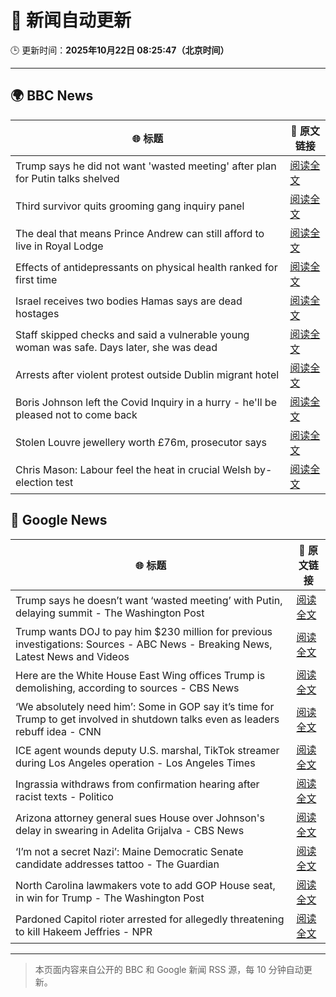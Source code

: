 # 🧠 新闻自动更新

🕒 更新时间：**2025年10月22日 08:25:47（北京时间）**

---

## 🌍 BBC News

| 🌐 标题 | 🔗 原文链接 |
|--------|-------------|
| Trump says he did not want 'wasted meeting' after plan for Putin talks shelved | [阅读全文](https://www.bbc.com/news/articles/c4gjp73gp41o?at_medium=RSS&at_campaign=rss) |
| Third survivor quits grooming gang inquiry panel | [阅读全文](https://www.bbc.com/news/articles/cwykd173l3vo?at_medium=RSS&at_campaign=rss) |
| The deal that means Prince Andrew can still afford to live in Royal Lodge | [阅读全文](https://www.bbc.com/news/articles/cgmx1gxv1e7o?at_medium=RSS&at_campaign=rss) |
| Effects of antidepressants on physical health ranked for first time | [阅读全文](https://www.bbc.com/news/articles/c9d65nqgd5zo?at_medium=RSS&at_campaign=rss) |
| Israel receives two bodies Hamas says are dead hostages | [阅读全文](https://www.bbc.com/news/articles/cd675jygwp1o?at_medium=RSS&at_campaign=rss) |
| Staff skipped checks and said a vulnerable young woman was safe. Days later, she was dead | [阅读全文](https://www.bbc.com/news/articles/cz91e1e23wzo?at_medium=RSS&at_campaign=rss) |
| Arrests after violent protest outside Dublin migrant hotel | [阅读全文](https://www.bbc.com/news/articles/c629zg8v8jpo?at_medium=RSS&at_campaign=rss) |
| Boris Johnson left the Covid Inquiry in a hurry - he'll be pleased not to come back | [阅读全文](https://www.bbc.com/news/articles/cj6nennz0nyo?at_medium=RSS&at_campaign=rss) |
| Stolen Louvre jewellery worth £76m, prosecutor says | [阅读全文](https://www.bbc.com/news/articles/cj9722wlmj7o?at_medium=RSS&at_campaign=rss) |
| Chris Mason: Labour feel the heat in crucial Welsh by-election test | [阅读全文](https://www.bbc.com/news/articles/cy4pv88717po?at_medium=RSS&at_campaign=rss) |

## 📰 Google News

| 🌐 标题 | 🔗 原文链接 |
|--------|-------------|
| Trump says he doesn’t want ‘wasted meeting’ with Putin, delaying summit - The Washington Post | [阅读全文](https://news.google.com/rss/articles/CBMilgFBVV95cUxOd2VuSFAxdTM4TEs0TkozRExFeklEeVh0VkJDVkswcTJzN0lIQVlLMjNWeHhKTTBvWFB4em0tZUlmcU9KcFRlamRSWE5paWpxNXdacGxGckFsNTZwQjF4T0lQcXFJd05SZXhqaWM1ZU9qNzNWMjJsNElVWWVGWWpJMVN4TTc4aTdoc1p6REFKeVducW1ZNnc?oc=5) |
| Trump wants DOJ to pay him $230 million for previous investigations: Sources - ABC News - Breaking News, Latest News and Videos | [阅读全文](https://news.google.com/rss/articles/CBMipAFBVV95cUxNMS1wTFp2b0ZBVFhRY2FJY281cWlDR3lJZEF1N045Q3c4eGpObWk2RnB4ZUN1WllqaWlyaVp4QjBLbl9EbVlvY0NxRFZTSzU5SjRoUjM0Q3F5c0tzREo0cGM4VnJJSEM2T2pUeGtGQ3QxNmhtbFZOWDVST0l6N0JhYmNJT19MVVotVEM4UEdNTFVyMzZZWjl4aFllbXlDbFh2RXlQRtIBqgFBVV95cUxOX2EycmhvdnJWM08xbXZuNmFyRjFoYkVmb2FqRjRGZ3NJMlcxc0tMdkFHNGFncThsdzBJRGxad0ZQWlV4SS0xSlRMcUhORnRfZ3NMWU1wOWNoWkh0ZlB0ckQtZU11VWU2SmcxTHJhbS16R2pVdkN5d2FLM3plUlhzYXU0bFZ5T1VzaUpPZmkzQmYwaUNSMm5qZERPRmotX3RtZ2VOTDJ5OGdhZw?oc=5) |
| Here are the White House East Wing offices Trump is demolishing, according to sources - CBS News | [阅读全文](https://news.google.com/rss/articles/CBMifEFVX3lxTE1zLUZaTjQyR0xJYU5teHVDb2pEd1pQQVdQZWdMZEtDN3c1ZWczek1OdVR6RU9PYzhZNFlWbDFISG9yXzVORzI1aGNOY0pEejA1bmdUT0tna0FIX212RTRwVlBRbjI3UGZYOUFlWnlpNjEwQ0FPQ2xURU9TdHDSAYIBQVVfeXFMTm84WU1fS1BGbVZlLUVpeTZkS1pNSEd0MFRrTWpkYnRuTm1Ja0p6MllHdmtqUmRpTXhSVWhSWklucDh4RjJEei1aU3lrSXp4NWFwc0p6OXJ1UnJBM1EwTElDRmhkMTFmUUM4cVQ4VnFDUS1UUG1YMGZ1TW1xOVBaVnpoZw?oc=5) |
| ‘We absolutely need him’: Some in GOP say it’s time for Trump to get involved in shutdown talks even as leaders rebuff idea - CNN | [阅读全文](https://news.google.com/rss/articles/CBMiigFBVV95cUxNQmYxXzVlTTZkYVQ5ZjJUY0JpQjB4UlI0OHJRbV8wa05qMkhCQ2dtUk9idlVnSHEzSENzcHpVVUQ2eERydFpCRzRVbGhMaFdmZ3V1RDA5UHNZZmljOW90MHllQkJBV2Z5TjBiRDhVYjl5Yk55RWYxMlVzNFBIa3NJVEllWVZTMWZQbkE?oc=5) |
| ICE agent wounds deputy U.S. marshal, TikTok streamer during Los Angeles operation - Los Angeles Times | [阅读全文](https://news.google.com/rss/articles/CBMinwFBVV95cUxQbWptQlEzamU2a0FPQnozei1nU1VhSGlJV2d5WGYzVjVVWUlmQk03N2x6NHdjYTctS0hTNl9IazNxeUx4V3FtcGJ3NklrUUFnNXlHZnoxM1JONjktektZbks1ODMtckZQajJHTU5QdkdlZzN6TkwwNmZWYkxWN1B2THZkRWtJQkxmaGh1a05GYW15WW1JSVh5UmNQNWw0a2M?oc=5) |
| Ingrassia withdraws from confirmation hearing after racist texts - Politico | [阅读全文](https://news.google.com/rss/articles/CBMimwFBVV95cUxOX2VXcDNHcHFvdTdHSEhHUU5yRVJRcWZVVXUtenNzUndRTE04ak5UZXJkZk9yZ0E1aWtiSzZ5YjhydHVwZ3F3OXpEM3BxbjNSY25xVWZHUWJfZnVhZG1EY0gxeWROTEtBbnBkVFotUFh6cU1INjZfdk9qN0dIU1hRT2JPaVVTdEVSeW81ZDVEZEt2YUxPbmYxQ0Vqdw?oc=5) |
| Arizona attorney general sues House over Johnson's delay in swearing in Adelita Grijalva - CBS News | [阅读全文](https://news.google.com/rss/articles/CBMiqwFBVV95cUxNSGlFOWZ3Q25CdlJQUVJmU2plQ2o0MURHaDBpR3FqOGk3VThNZThleUtEcHd4c1g1VURFQjlqWWd2bGR6THdGSENaaWlObE1VX0ZHWFFqWHVkTjlxRGxrUlZ2dzJiX2dNV3ZwSGJkTldtdkpteXVXd3VwLThGazBYcUVDbTcyUVFYUGUtMlRhRTQwWjR2b2pQODhtcy1WNEx0NGRCemdXTzRwc0nSAbABQVVfeXFMT2xBNHZRQmVYamoxNU4yMktEUlRMVlVsUTRMMkI1b3BzZ29kemp0UkI1aDhHM2FRcDlKc2VHMzZSMDJuLWlEeGUzZnd5YmVPcWRMa0RTU2cxR1FhX0QtamdpUjNrUmZ3TnhGUWZYV3BCa3M0Um9JTTBzV1dNSjZxU1I2aU9KOUpBMDNHQ0pNVkswNnl1LTYzRm9CSnlMSGo4a292RmMtYUJJZUZlT2dZUms?oc=5) |
| ‘I’m not a secret Nazi’: Maine Democratic Senate candidate addresses tattoo - The Guardian | [阅读全文](https://news.google.com/rss/articles/CBMilgFBVV95cUxOUWxYY3VQV2w3OUI3a2R3Mmk3M05YekhJdkM2NzQ1T0RSblZXdlJnWTc3SnRGR3pkMzlmNGxKRkw4SG5PS0ktZS1TTW5vX19fRmFRMnZHclhETmNpaW84VEVqOUZYaXJIS0Q3Y2lxQk9mZXNRRExLclpTS05SOHlVWlFzME5ieHp5LUJOMGE2NlJXbDRRSHc?oc=5) |
| North Carolina lawmakers vote to add GOP House seat, in win for Trump - The Washington Post | [阅读全文](https://news.google.com/rss/articles/CBMilgFBVV95cUxQMFhEZl8yWGxVVmtTNW9LUi1nN2lNRVE1a2c0Q0xsRXpTZTVLTWwxdXk5T0hqMTNFdVBCWDM2UTFYcXlZdTdySXFLdkdhck9YUjlyYkx3eWhmaGhBSk45by1jTlNQbDNLMmYyOE5faTZ6eWRra1dCcnFBdmdmc3h0YVhkTGM4M0k0SmVwUXd4MHAzbEppenc?oc=5) |
| Pardoned Capitol rioter arrested for allegedly threatening to kill Hakeem Jeffries - NPR | [阅读全文](https://news.google.com/rss/articles/CBMikgFBVV95cUxQSGZodU9BMHV4c0R1dlVONkRvdU0xaFJuR2tYbnplUEtrcjhBTE0wVjAxWENOOXNuTEtEc0NoTXgydVh2eFVHMU9BNXJGWjJkNEdOeVRsRktZS3dEbUJScHBTTVhTY1VhdmM3VVQ5VUdVY3N0Tk9QUElMazdJQlNYQktGaXBWYTg1Sm9UVjFBRWxXZw?oc=5) |

---
> 本页面内容来自公开的 BBC 和 Google 新闻 RSS 源，每 10 分钟自动更新。